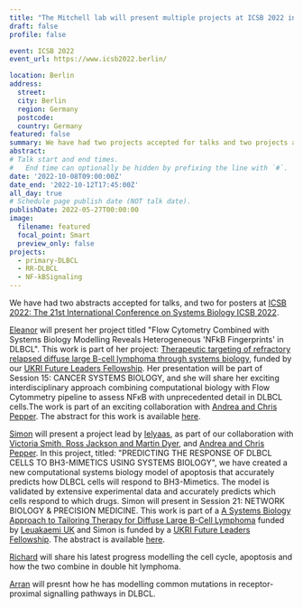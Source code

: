```yaml
---
title: "The Mitchell lab will present multiple projects at ICSB 2022 in Berlin"
draft: false
profile: false 

event: ICSB 2022
event_url: https://www.icsb2022.berlin/

location: Berlin
address:
  street:
  city: Berlin
  region: Germany
  postcode: 
  country: Germany
featured: false
summary: We have had two projects accepted for talks and two projects accepted for posters at the 21st International Conference on Systems Biology.
abstract: 
# Talk start and end times.
#   End time can optionally be hidden by prefixing the line with `#`.
date: '2022-10-08T09:00:00Z'
date_end: '2022-10-12T17:45:00Z'
all_day: true
# Schedule page publish date (NOT talk date).
publishDate: 2022-05-27T00:00:00
image:
  filename: featured
  focal_point: Smart
  preview_only: false
projects:
  - primary-DLBCL
  - RR-DLBCL
  - NF-kBSignaling
---
```


We have had two abstracts accepted for talks, and two for posters at [ICSB 2022: The 21st International Conference on Systems Biology ICSB 2022](https://www.icsb2022.berlin/).

[Eleanor](../../authors/eleanor/) will present her project titled "Flow Cytometry Combined with Systems Biology Modelling Reveals Heterogeneous 'NFkB Fingerprints' in DLBCL". This work is part of her project: [Therapeutic targeting of refractory relapsed diffuse large B-cell lymphoma through systems biology](../../project/rr-dlbcl/), funded by our [UKRI Future Leaders Fellowship](https://www.bsms.ac.uk/about/news/2020/10-15-bsms-researcher-receives-prestigious-fellowship.aspx). Her presentation will be part of Session 15: CANCER SYSTEMS BIOLOGY, and she will share her exciting interdisciplinary approach combining computational biology with Flow Cytommetry pipeline to assess NFκB with unprecedented detail in DLBCL cells.The work is part of an exciting collaboration with [Andrea and Chris Pepper](https://www.pepper.science/). The abstract for this work is available [here](https://easychair.org/smart-program/ICSB2022/2022-10-11.html#talk:202875).

[Simon](../../authors/simon/) will present a project lead by [Ielyaas](../../author/ielyaas-cloete/), as part of our collaboration with [Victoria Smith, Ross Jackson and Martin Dyer](https://www2.le.ac.uk/centres/cancer/people/prof-martin-dyer), and [Andrea and Chris Pepper](https://www.pepper.science/). In this project, titled: "PREDICTING THE RESPONSE OF DLBCL CELLS TO BH3-MIMETICS USING SYSTEMS BIOLOGY", we have created a new computational systems biology model of apoptosis that accurately predicts how DLBCL cells will respond to BH3-Mimetics. The model is validated by extensive experimental data and accurately predicts which cells respond to which drugs. Simon will present in Session 21: NETWORK BIOLOGY & PRECISION MEDICINE. This work is part of a [A Systems Biology Approach to Tailoring Therapy for Diffuse Large B-Cell Lymphoma](../../project/primary-dlbcl/") funded by [Leuakaemi UK](https://www.leukaemiauk.org.uk/lymphoma-using-virtual-patients-to-find-new-ways-to-treat-diffuse-large-b-cell-lymphoma) and Simon is funded by a [UKRI Future Leaders Fellowship](../../project/rr-dlbcl/). The abstract is available [here](https://easychair.org/smart-program/ICSB2022/2022-10-12.html#talk:206582).

[Richard](../../authors/richard) will share his latest progress modelling the cell cycle, apoptosis and how the two combine in double hit lymphoma.

[Arran](../../authors/arran) will presnt how he has modelling common mutations in receptor-proximal signalling pathways in DLBCL.
